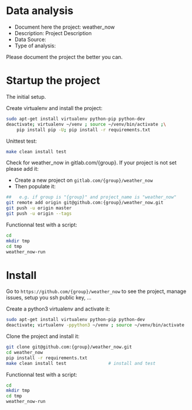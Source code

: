 # Data analysis
- Document here the project: weather_now
- Description: Project Description
- Data Source:
- Type of analysis:

Please document the project the better you can.

# Startup the project

The initial setup.

Create virtualenv and install the project:
```bash
sudo apt-get install virtualenv python-pip python-dev
deactivate; virtualenv ~/venv ; source ~/venv/bin/activate ;\
    pip install pip -U; pip install -r requirements.txt
```

Unittest test:
```bash
make clean install test
```

Check for weather_now in gitlab.com/{group}.
If your project is not set please add it:

- Create a new project on `gitlab.com/{group}/weather_now`
- Then populate it:

```bash
##   e.g. if group is "{group}" and project_name is "weather_now"
git remote add origin git@github.com:{group}/weather_now.git
git push -u origin master
git push -u origin --tags
```

Functionnal test with a script:

```bash
cd
mkdir tmp
cd tmp
weather_now-run
```

# Install

Go to `https://github.com/{group}/weather_now` to see the project, manage issues,
setup you ssh public key, ...

Create a python3 virtualenv and activate it:

```bash
sudo apt-get install virtualenv python-pip python-dev
deactivate; virtualenv -ppython3 ~/venv ; source ~/venv/bin/activate
```

Clone the project and install it:

```bash
git clone git@github.com:{group}/weather_now.git
cd weather_now
pip install -r requirements.txt
make clean install test                # install and test
```
Functionnal test with a script:

```bash
cd
mkdir tmp
cd tmp
weather_now-run
```
